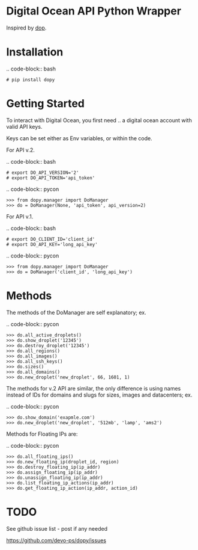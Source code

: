 Digital Ocean API Python Wrapper
================================

Inspired by [dop](https://github.com/ahmontero/dop).

Installation
============

.. code-block:: bash
    
    # pip install dopy

Getting Started
===============

To interact with Digital Ocean, you first need .. a digital ocean account with 
valid API keys.

Keys can be set either as Env variables, or within the code.

For API v.2.

.. code-block:: bash

    # export DO_API_VERSION='2'
    # export DO_API_TOKEN='api_token'

.. code-block:: pycon

    >>> from dopy.manager import DoManager
    >>> do = DoManager(None, 'api_token', api_version=2)


For API v.1.

.. code-block:: bash
    
    # export DO_CLIENT_ID='client_id'
    # export DO_API_KEY='long_api_key'

.. code-block:: pycon

    >>> from dopy.manager import DoManager
    >>> do = DoManager('client_id', 'long_api_key')

Methods
=======

The methods of the DoManager are self explanatory; ex.

.. code-block:: pycon

    >>> do.all_active_droplets()
    >>> do.show_droplet('12345')
    >>> do.destroy_droplet('12345')
    >>> do.all_regions()
    >>> do.all_images()
    >>> do.all_ssh_keys()
    >>> do.sizes()
    >>> do.all_domains()
    >>> do.new_droplet('new_droplet', 66, 1601, 1)

The methods for v.2 API are similar, the only difference
is using names instead of IDs for domains and slugs for
sizes, images and datacenters; ex.

.. code-block:: pycon

    >>> do.show_domain('exapmle.com')
    >>> do.new_droplet('new_droplet', '512mb', 'lamp', 'ams2')

Methods for Floating IPs are:

.. code-block:: pycon

    >>> do.all_floating_ips()
    >>> do.new_floating_ip(droplet_id, region)
    >>> do.destroy_floating_ip(ip_addr)
    >>> do.assign_floating_ip(ip_addr)
    >>> do.unassign_floating_ip(ip_addr)
    >>> do.list_floating_ip_actions(ip_addr)
    >>> do.get_floating_ip_action(ip_addr, action_id)
                                    


TODO
====

See github issue list - post if any needed

https://github.com/devo-ps/dopy/issues
